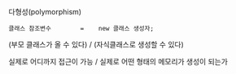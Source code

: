 다형성(polymorphism)
    
    클래스 참조변수        =    new 클래스 생성자;

(부모 클래스가 올 수 있다)  / (자식클래스로 생성할 수 있다)

실제로 어디까지 접근이 가능  / 실제로 어떤 형태의 메모리가 생성이 되는가
